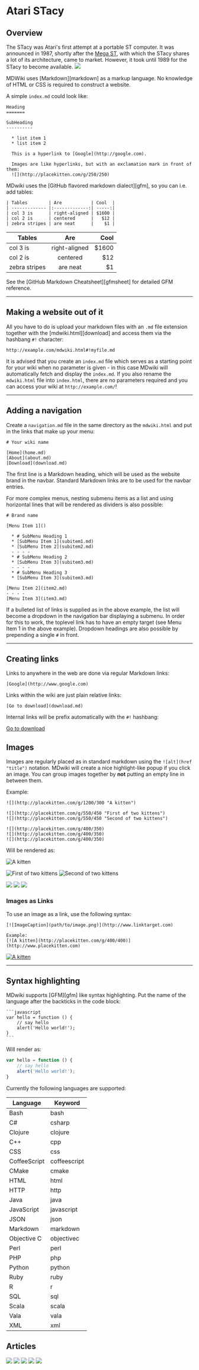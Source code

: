 Atari STacy
===========
Overview
--------

The STacy was Atari's first attempt at a portable ST computer. It was announced in 1987, shortly after the [Mega ST](atari_mega_st.md), with which the STacy shares a lot of its architecture, came to market. However, it took until 1989 for the STacy to become available.
![](STacy1.png)

MDWiki uses [Markdown][markdown] as a markup language. No knowledge of HTML or CSS is required to construct a website.

A simple `index.md` could look like:

```
Heading
=======

SubHeading
----------

  * list item 1
  * list item 2

  This is a hyperlink to [Google](http://google.com).

  Images are like hyperlinks, but with an exclamation mark in front of them:
  ![](http://placekitten.com/g/250/250)

```

MDwiki uses the [GitHub flavored markdown dialect][gfm], so you can i.e. add tables:

    | Tables        | Are           | Cool  |
    | ------------- |:-------------:| -----:|
    | col 3 is      | right-aligned | $1600 |
    | col 2 is      | centered      |   $12 |
    | zebra stripes | are neat      |    $1 |

| Tables        | Are           | Cool  |
| ------------- |:-------------:| -----:|
| col 3 is      | right-aligned | $1600 |
| col 2 is      | centered      |   $12 |
| zebra stripes | are neat      |    $1 |

See the [GitHub Markdown Cheatsheet][gfmsheet] for detailed GFM reference.

- - - -


Making a website out of it
--------------------------

All you have to do is upload your markdown files with an `.md` file extension together with the [mdwiki.html][download] and access them via the hashbang `#!` character:

    http://example.com/mdwiki.html#!myfile.md

It is advised that you create an `index.md` file which serves as a starting point for your wiki when no parameter is given - in this case MDwiki will automatically fetch and display the `index.md`. If you also rename the `mdwiki.html` file into `index.html`, there are no parameters required and you can access your wiki at `http://example.com/`!

- - - -

Adding a navigation
-------------------

Create a `navigation.md` file in the same directory as the `mdwiki.html` and put in the links that make up your menu:

```
# Your wiki name

[Home](home.md)
[About](about.md)
[Download](download.md)

```

The first line is a Markdown heading, which will be used as the website brand in the navbar. Standard Markdown links are to be used for the navbar entries.

For more complex menus, nesting submenu items as a list and using horizontal lines that will be rendered as dividers is also possible:

```
# Brand name

[Menu Item 1]()

  * # SubMenu Heading 1
  * [SubMenu Item 1](subitem1.md)
  * [SubMenu Item 2](subitem2.md)
  - - - -
  * # SubMenu Heading 2
  * [SubMenu Item 3](subitem3.md)
  - - - -
  * # SubMenu Heading 3
  * [SubMenu Item 3](subitem3.md)

[Menu Item 2](item2.md)
- - - -
[Menu Item 3](item3.md)
```

If a bulleted list of links is supplied as in the above example, the list will become a dropdown in the navigation bar displaying a submenu. In order for this to work, the toplevel link has to have an empty target (see Menu Item 1 in the above example). Dropdown headings are also possible by prepending a single `#` in front.

- - - -

Creating links
-------

Links to anywhere in the web are done via regular Markdown links:

    [Google](http://www.google.com)

Links within the wiki are just plain relative links:

    [Go to download](download.md)

Internal links will be prefix automatically with the `#!` hashbang:

[Go to download](download.md)

Images
-------

Images are regularly placed as in standard markdown using the `![alt](href "title")` notation. MDwiki will create a nice highlight-like popup if you click an image. You can group images together by __not__ putting an empty line in between them.

Example:

    ![](http://placekitten.com/g/1200/300 "A kitten")

    ![](http://placekitten.com/g/550/450 "First of two kittens")
    ![](http://placekitten.com/g/550/450 "Second of two kittens")

    ![](http://placekitten.com/g/400/350)
    ![](http://placekitten.com/g/400/350)
    ![](http://placekitten.com/g/400/350)

Will be rendered as:

![](http://placekitten.com/g/1200/300 "A kitten")

![](http://placekitten.com/g/550/450 "First of two kittens")
![](http://placekitten.com/g/550/450 "Second of two kittens")

![](http://placekitten.com/g/400/350)
![](http://placekitten.com/g/400/350)
![](http://placekitten.com/g/400/350)

### Images as Links

To use an image as a link, use the following syntax:

    [![ImageCaption](path/to/image.png)](http://www.linktarget.com)

    Example:
    [![A kitten](http://placekitten.com/g/400/400)](http://www.placekitten.com)

[![A kitten](http://placekitten.com/g/400/400)](http://www.placekitten.com)

- - - -

Syntax highlighting
-------------------

MDwiki supports [GFM][gfm] like syntax highlighting. Put the name of the language after the backticks in the code block:

    ```javascript
    var hello = function () {
        // say hello
        alert('Hello world!');
    }
    ```

Will render as:

```javascript
var hello = function () {
    // say hello
    alert('Hello world!');
}
```

Currently the following languages are supported:

|Language       |Keyword      |
|---------------|-------------|
|Bash           |bash         |
|C#             |csharp       |
|Clojure        |clojure      |
|C++            |cpp          |
|CSS            |css          |
|CoffeeScript   |coffeescript |
|CMake          |cmake        |
|HTML           |html         |
|HTTP           |http         |
|Java           |java         |
|JavaScript     |javascript   |
|JSON           |json         |
|Markdown       |markdown     |
|Objective C    |objectivec   |
|Perl           |perl         |
|PHP            |php          |
|Python         |python       |
|Ruby           |ruby         |
|R              |r            |
|SQL            |sql          |
|Scala          |scala        |
|Vala           |vala         |
|XML            |xml          |


Articles
--------

![](ST_World_1.jpg)
![](ST_World_2.jpg)
![](ST_World_3.jpg)
![](ST_World_4.jpg)
![](ST_World_5.jpg)
